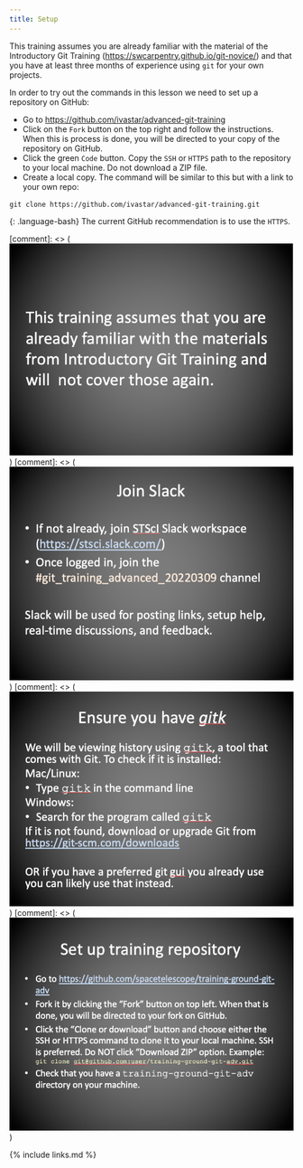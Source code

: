 ```yaml
---
title: Setup
---
```


This training assumes you are already familiar with the material of the Introductory Git Training (https://swcarpentry.github.io/git-novice/) and that you have at least three months of experience using `git` for your own projects.

In order to try out the commands in this lesson we need to set up a repository on GitHub:

- Go to https://github.com/ivastar/advanced-git-training
- Click on the `Fork` button on the top right and follow the instructions. When this is process is done, you will be directed to your copy of the repository on GitHub.
- Click the green `Code` button. Copy the `SSH` or `HTTPS` path to the repository to your local machine. Do not download a ZIP file.
- Create a local copy. The command will be similar to this but with a link to your own repo:
~~~
git clone https://github.com/ivastar/advanced-git-training.git
~~~
{: .language-bash}
The current GitHub recommendation is to use the `HTTPS`.



[comment]: <> (![Setup 1](fig/setup-1.png))
[comment]: <> (![Setup 2](fig/setup-2.png))
[comment]: <> (![Setup 3](fig/setup-3.png))
[comment]: <> (![Setup 4](fig/setup-4.png))



{% include links.md %}
